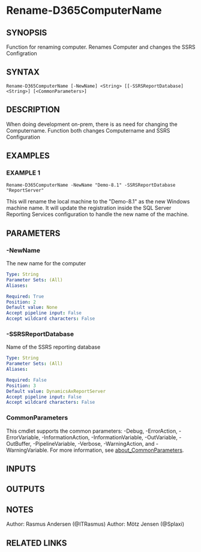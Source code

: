 ﻿---
external help file: d365fo.tools-help.xml
Module Name: d365fo.tools
online version:
schema: 2.0.0
---

# Rename-D365ComputerName

## SYNOPSIS
Function for renaming computer.
Renames Computer and changes the SSRS Configration

## SYNTAX

```
Rename-D365ComputerName [-NewName] <String> [[-SSRSReportDatabase] <String>] [<CommonParameters>]
```

## DESCRIPTION
When doing development on-prem, there is as need for changing the Computername.
Function both changes Computername and SSRS Configuration

## EXAMPLES

### EXAMPLE 1
```
Rename-D365ComputerName -NewName "Demo-8.1" -SSRSReportDatabase "ReportServer"
```

This will rename the local machine to the "Demo-8.1" as the new Windows machine name.
It will update the registration inside the SQL Server Reporting Services configuration to handle the new name of the machine.

## PARAMETERS

### -NewName
The new name for the computer

```yaml
Type: String
Parameter Sets: (All)
Aliases:

Required: True
Position: 2
Default value: None
Accept pipeline input: False
Accept wildcard characters: False
```

### -SSRSReportDatabase
Name of the SSRS reporting database

```yaml
Type: String
Parameter Sets: (All)
Aliases:

Required: False
Position: 3
Default value: DynamicsAxReportServer
Accept pipeline input: False
Accept wildcard characters: False
```

### CommonParameters
This cmdlet supports the common parameters: -Debug, -ErrorAction, -ErrorVariable, -InformationAction, -InformationVariable, -OutVariable, -OutBuffer, -PipelineVariable, -Verbose, -WarningAction, and -WarningVariable. For more information, see [about_CommonParameters](http://go.microsoft.com/fwlink/?LinkID=113216).

## INPUTS

## OUTPUTS

## NOTES
Author: Rasmus Andersen (@ITRasmus)
Author: Mötz Jensen (@Splaxi)

## RELATED LINKS

